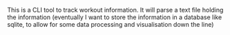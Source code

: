 This is a CLI tool to track workout information.
It will parse a text file holding the information
(eventually I want to store the information in a database like sqlite,
to allow for some data processing and visualisation down the line)

